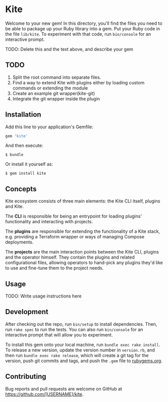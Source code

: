 # Kite

Welcome to your new gem! In this directory, you'll find the files you need to be able to package up your Ruby library into a gem. Put your Ruby code in the file `lib/kite`. To experiment with that code, run `bin/console` for an interactive prompt.

TODO: Delete this and the text above, and describe your gem

## TODO

1. Split the root command into separate files.
2. Find a way to extend Kite with plugins either by loading custom commands or extending the module
3. Create an example git wrapper(kite-git)
4. Integrate the git wrapper inside the plugin

## Installation

Add this line to your application's Gemfile:

```ruby
gem 'kite'
```

And then execute:

    $ bundle

Or install it yourself as:

    $ gem install kite

## Concepts

Kite ecosystem consists of three main elements: the Kite CLI itself, plugins and Kite.

The **CLI** is responsible for being an entrypoint for loading plugins' functionality and interacting with projects.

The **plugins** are responsible for extending the functionality of a Kite stack, e.g. providing a Terraform wrapper or ways of managing Compose deployments.

 The **projects** are the main interaction points between the Kite CLI, plugins and the operator himself. They contain the plugins and related configurational files, allowing operators to hand-pick any plugins they'd like to use and fine-tune them to the project needs. 

## Usage

TODO: Write usage instructions here

## Development

After checking out the repo, run `bin/setup` to install dependencies. Then, run `rake spec` to run the tests. You can also run `bin/console` for an interactive prompt that will allow you to experiment.

To install this gem onto your local machine, run `bundle exec rake install`. To release a new version, update the version number in `version.rb`, and then run `bundle exec rake release`, which will create a git tag for the version, push git commits and tags, and push the `.gem` file to [rubygems.org](https://rubygems.org).

## Contributing

Bug reports and pull requests are welcome on GitHub at https://github.com/[USERNAME]/kite.
